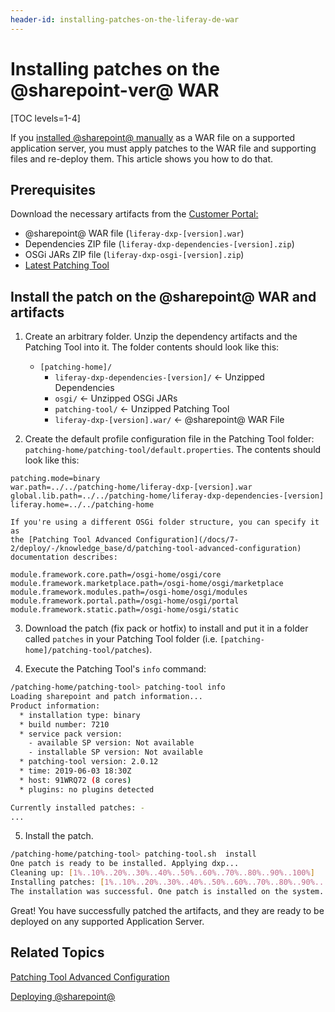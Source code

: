 ```yaml
---
header-id: installing-patches-on-the-liferay-de-war
---
```


# Installing patches on the @sharepoint-ver@ WAR

[TOC levels=1-4]

If you
[installed @sharepoint@ manually](/docs/7-1/deploy/-/knowledge_base/d/installing-sharepoint-on-tomcat)
as a WAR file on a supported application server, you must apply patches to the
WAR file and supporting files and re-deploy them. This article shows you how to
do that.

## Prerequisites

Download the necessary artifacts from the 
[Customer Portal:](https://customer.liferay.com/downloads)

- @sharepoint@ WAR file (`liferay-dxp-[version].war`)
- Dependencies ZIP file (`liferay-dxp-dependencies-[version].zip`)
- OSGi JARs ZIP file (`liferay-dxp-osgi-[version].zip`) 
- [Latest Patching Tool](https://customer.liferay.com/downloads?p_p_id=com_liferay_osb_customer_downloads_display_web_DownloadsDisplayPortlet&_com_liferay_osb_customer_downloads_display_web_DownloadsDisplayPortlet_sharepointAssetCategoryId=118191019&_com_liferay_osb_customer_downloads_display_web_DownloadsDisplayPortlet_fileTypeAssetCategoryId=118191066)

## Install the patch on the @sharepoint@ WAR and artifacts

1.  Create an arbitrary folder. Unzip the dependency artifacts and the 
    Patching Tool into it. The folder contents should look like this:

    - `[patching-home]/`
        - `liferay-dxp-dependencies-[version]/` &larr; Unzipped Dependencies
        - `osgi/` &larr; Unzipped OSGi JARs
        - `patching-tool/` &larr; Unzipped Patching Tool
        - `liferay-dxp-[version].war/` &larr; @sharepoint@ WAR File

2.  Create the default profile configuration file in the Patching Tool folder:
    `patching-home/patching-tool/default.properties`. The contents should look
    like this:

```properties
patching.mode=binary
war.path=../../patching-home/liferay-dxp-[version].war
global.lib.path=../../patching-home/liferay-dxp-dependencies-[version]
liferay.home=../../patching-home
```

    If you're using a different OSGi folder structure, you can specify it as
    the [Patching Tool Advanced Configuration](/docs/7-2/deploy/-/knowledge_base/d/patching-tool-advanced-configuration)
    documentation describes: 

```properties
module.framework.core.path=/osgi-home/osgi/core
module.framework.marketplace.path=/osgi-home/osgi/marketplace
module.framework.modules.path=/osgi-home/osgi/modules
module.framework.portal.path=/osgi-home/osgi/portal
module.framework.static.path=/osgi-home/osgi/static	
```

3.  Download the patch (fix pack or hotfix) to install and put it in a folder 
    called `patches` in your Patching Tool folder 
    (i.e. `[patching-home]/patching-tool/patches`).

4.  Execute the Patching Tool's `info` command:

```bash
/patching-home/patching-tool> patching-tool info
Loading sharepoint and patch information...
Product information:
  * installation type: binary
  * build number: 7210
  * service pack version:
    - available SP version: Not available
    - installable SP version: Not available
  * patching-tool version: 2.0.12
  * time: 2019-06-03 18:30Z
  * host: 91WRQ72 (8 cores)
  * plugins: no plugins detected

Currently installed patches: -
...
```

5.  Install the patch. 

```bash
/patching-home/patching-tool> patching-tool.sh  install
One patch is ready to be installed. Applying dxp...
Cleaning up: [1%..10%..20%..30%..40%..50%..60%..70%..80%..90%..100%]
Installing patches: [1%..10%..20%..30%..40%..50%..60%..70%..80%..90%...100%]
The installation was successful. One patch is installed on the system.
```

Great! You have successfully patched the artifacts, and they are ready to be
deployed on any supported Application Server.

## Related Topics

[Patching Tool Advanced Configuration](/docs/7-2/deploy/-/knowledge_base/d/patching-tool-advanced-configuration)

[Deploying @sharepoint@](/docs/7-2/deploy/-/knowledge_base/d/deploying-sharepoint)
